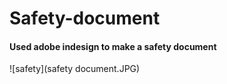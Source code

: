 # Safety-document


 #### Used adobe indesign to make a safety document
![safety](safety document.JPG)
